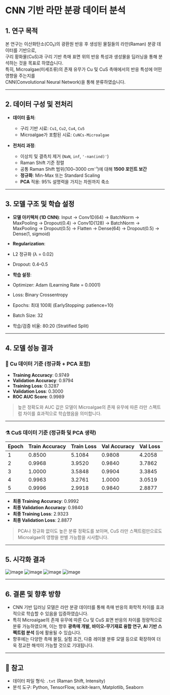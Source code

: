# CNN 기반 라만 분광 데이터 분석

## 1. 연구 목적

본 연구는 이산화탄소(CO₂)의 광환원 반응 후 생성된 물질들의 라만(Raman) 분광 데이터를 기반으로,  
구리 황화물(CuS)과 구리 기반 촉매 표면 위의 반응 특성과 생성물을 딥러닝을 통해 분석하는 것을 목표로 하였습니다.  
특히, Microalgae(미세조류)의 존재 유무가 Cu 및 CuS 촉매에서의 반응 특성에 어떤 영향을 주는지를  
CNN(Convolutional Neural Network)을 통해 분류하였습니다.

---

## 2. 데이터 구성 및 전처리

- **데이터 출처**:  
  - 구리 기반 시료: `Cu1`, `Cu2`, `Cu4`, `Cu5`  
  - Microalgae가 포함된 시료: `CuNCs-Microalgae`

- **전처리 과정**:
  - 이상치 및 결측치 제거 (`NaN`, `inf`, `'-nan(ind)'`)
  - Raman Shift 기준 정렬
  - 공통 Raman Shift 범위(100–3000 cm⁻¹)에 대해 **1500 포인트 보간**
  - **정규화**: Min-Max 또는 Standard Scaling
  - **PCA** 적용: 95% 설명력을 가지는 차원까지 축소

---

## 3. 모델 구조 및 학습 설정

- **모델 아키텍처 (1D CNN)**:
Input → Conv1D(64) → BatchNorm → MaxPooling → Dropout(0.4) → Conv1D(128) → BatchNorm → MaxPooling → Dropout(0.5) → Flatten → Dense(64) → Dropout(0.5) → Dense(1, sigmoid)


- **Regularization**:
- L2 정규화 (λ = 0.02)
- Dropout: 0.4–0.5

- **학습 설정**:
- Optimizer: Adam (Learning Rate = 0.0001)
- Loss: Binary Crossentropy
- Epochs: 최대 100회 (EarlyStopping: patience=10)
- Batch Size: 32
- 학습/검증 비율: 80:20 (Stratified Split)

---

## 4. 모델 성능 결과

### 🧪 Cu 데이터 기준 (정규화 + PCA 포함)

- **Training Accuracy**: 0.9749  
- **Validation Accuracy**: 0.9794  
- **Training Loss**: 0.3287  
- **Validation Loss**: 0.3000  
- **ROC AUC Score**: 0.9989

> 높은 정확도와 AUC 값은 모델이 Microalgae의 존재 유무에 따른 라만 스펙트럼 차이를 효과적으로 학습했음을 의미합니다.

---

### ⚗️ CuS 데이터 기준 (정규화 및 PCA 생략)

| Epoch | Train Accuracy | Train Loss | Val Accuracy | Val Loss |
|-------|----------------|------------|--------------|----------|
| 1     | 0.8500         | 5.1084     | 0.9808       | 4.2058   |
| 2     | 0.9968         | 3.9520     | 0.9840       | 3.7862   |
| 3     | 1.0000         | 3.5848     | 0.9904       | 3.3845   |
| 4     | 0.9963         | 3.2761     | 1.0000       | 3.0519   |
| 5     | 0.9996         | 2.9918     | 0.9840       | 2.8877   |

- **최종 Training Accuracy**: 0.9992  
- **최종 Validation Accuracy**: 0.9840  
- **최종 Training Loss**: 2.9323  
- **최종 Validation Loss**: 2.8877

> PCA나 정규화 없이도 높은 분류 정확도를 보이며, CuS 라만 스펙트럼만으로도 Microalgae의 영향을 판별 가능함을 시사합니다.

---

## 5. 시각화 결과

![image](https://github.com/user-attachments/assets/78da65fe-f4f1-442c-b31d-c3e932491b81)
![image](https://github.com/user-attachments/assets/3408bd41-e71d-45cb-a5a8-fb409be83c60)
![image](https://github.com/user-attachments/assets/39927e20-d62e-4379-a3ea-9291f881041c)
![image](https://github.com/user-attachments/assets/e44ff330-8353-4dd0-ab22-f57e1d2e22a3)

---

## 6. 결론 및 향후 방향

- CNN 기반 딥러닝 모델은 라만 분광 데이터를 통해 촉매 반응의 화학적 차이를 효과적으로 학습할 수 있음을 입증하였습니다.
- 특히 Microalgae의 존재 유무에 따른 Cu 및 CuS 표면 반응의 차이를 정량적으로 분류 가능하였으며,
  이는 향후 **광촉매 개발, 바이오-무기재료 융합 연구, AI 기반 스펙트럼 분석** 등에 활용될 수 있습니다.
- 향후에는 다양한 촉매 물질, 실험 조건, 다중 레이블 분류 모델 등으로 확장하여 더욱 정교한 해석이 가능할 것으로 기대됩니다.

---

## 📂 참고

- 데이터 파일 형식: `.txt` (Raman Shift, Intensity)
- 분석 도구: Python, TensorFlow, scikit-learn, Matplotlib, Seaborn
